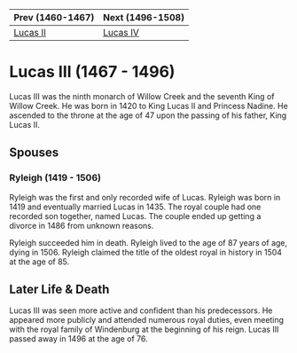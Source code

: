 | Prev (1460-1467) | Next (1496-1508) |
| ---- | ---- |
| [Lucas II] | [Lucas IV] |
# Lucas III (1467 - 1496)
Lucas III was the ninth monarch of Willow Creek and the seventh King of Willow Creek. He was born in 1420 to King Lucas II and Princess Nadine. He ascended to the throne at the age of 47 upon the passing of his father, King Lucas II.

## Spouses

### Ryleigh (1419 - 1506)
Ryleigh was the first and only recorded wife of Lucas. Ryleigh was born in 1419 and eventually married Lucas in 1435. The royal couple had one recorded son together, named Lucas. The couple ended up getting a divorce in 1486 from unknown reasons.

Ryleigh succeeded him in death. Ryleigh lived to the age of 87 years of age, dying in 1506. Ryleigh claimed the title of the oldest royal in history in 1504 at the age of 85.

## Later Life & Death
Lucas III was seen more active and confident than his predecessors. He appeared more publicly and attended numerous royal duties, even meeting with the royal family of Windenburg at the beginning of his reign. Lucas III passed away in 1496 at the age of 76.

[Lucas II]: /characters/1400_1499/07_Lucas_II.md
[Lucas IV]: /characters/1400_1499/09_Lucas_IV.md
